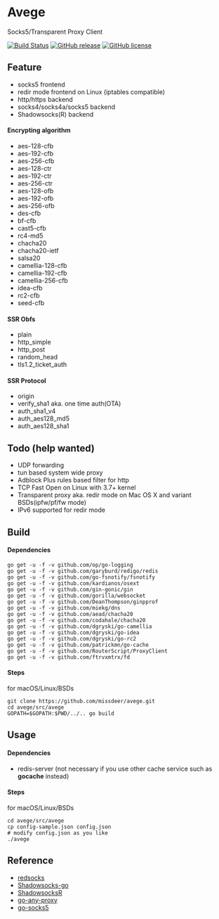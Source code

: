 # Avege

Socks5/Transparent Proxy Client

[![Build Status](https://secure.travis-ci.org/missdeer/avege.png)](https://travis-ci.org/missdeer/avege) [![GitHub release](https://img.shields.io/github/release/missdeer/avege.svg?maxAge=2592000)](https://github.com/missdeer/avege/releases) [![GitHub license](https://img.shields.io/badge/license-MIT-blue.svg)](https://raw.githubusercontent.com/missdeer/avege/master/LICENSE)

## Feature

* socks5 frontend
* redir mode frontend on Linux (iptables compatible)
* http/https backend
* socks4/socks4a/socks5 backend
* Shadowsocks(R) backend

#### Encrypting algorithm

* aes-128-cfb
* aes-192-cfb
* aes-256-cfb
* aes-128-ctr
* aes-192-ctr
* aes-256-ctr
* aes-128-ofb
* aes-192-ofb
* aes-256-ofb
* des-cfb
* bf-cfb
* cast5-cfb
* rc4-md5
* chacha20
* chacha20-ietf
* salsa20
* camellia-128-cfb
* camellia-192-cfb
* camellia-256-cfb
* idea-cfb
* rc2-cfb
* seed-cfb

#### SSR Obfs

* plain
* http_simple
* http_post
* random_head
* tls1.2_ticket_auth

#### SSR Protocol

* origin
* verify_sha1 aka. one time auth(OTA)
* auth_sha1_v4
* auth_aes128_md5
* auth_aes128_sha1

## Todo (help wanted)

* UDP forwarding
* tun based system wide proxy
* Adblock Plus rules based filter for http
* TCP Fast Open on Linux with 3.7+ kernel
* Transparent proxy aka. redir mode on Mac OS X and variant BSDs(ipfw/pf/fw mode)
* IPv6 supported for redir mode

## Build

#### Dependencies

```shell
go get -u -f -v github.com/op/go-logging
go get -u -f -v github.com/garyburd/redigo/redis
go get -u -f -v github.com/go-fsnotify/fsnotify
go get -u -f -v github.com/kardianos/osext
go get -u -f -v github.com/gin-gonic/gin
go get -u -f -v github.com/gorilla/websocket
go get -u -f -v github.com/DeanThompson/ginpprof
go get -u -f -v github.com/miekg/dns
go get -u -f -v github.com/aead/chacha20
go get -u -f -v github.com/codahale/chacha20
go get -u -f -v github.com/dgryski/go-camellia
go get -u -f -v github.com/dgryski/go-idea
go get -u -f -v github.com/dgryski/go-rc2
go get -u -f -v github.com/patrickmn/go-cache
go get -u -f -v github.com/RouterScript/ProxyClient
go get -u -f -v github.com/ftrvxmtrx/fd
```

#### Steps

for macOS/Linux/BSDs

```shell
git clone https://github.com/missdeer/avege.git
cd avege/src/avege
GOPATH=$GOPATH:$PWD/../.. go build 
```

## Usage

#### Dependencies

* redis-server (not necessary if you use other cache service such as **gocache** instead)

#### Steps

for macOS/Linux/BSDs

```shell
cd avege/src/avege
cp config-sample.json config.json
# modify config.json as you like
./avege
```

## Reference

* [redsocks](https://github.com/darkk/redsocks)
* [Shadowsocks-go](https://github.com/shadowsocks/shadowsocks-go)
* [ShadowsocksR](https://github.com/breakwa11/shadowsocks-csharp)
* [go-any-proxy](https://github.com/freskog/go-any-proxy)
* [go-socks5](https://github.com/armon/go-socks5)
